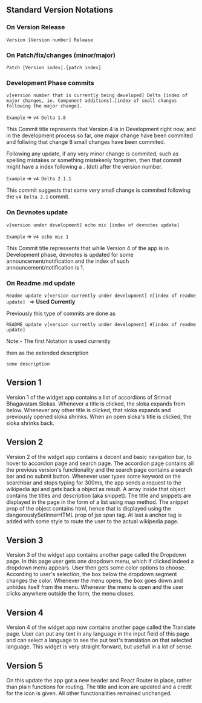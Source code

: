 ## Standard Version Notations

### On Version Release

`Version [Version number] Release`

### On Patch/fix/changes (minor/major)


`Patch [Version index].[patch index]`

### Development Phase commits


`v[version number that is currently being developed] Delta [index of major changes, ie. Component additions].[index of small changes following the major change].`

`Example`  => `v4 Delta 1.8`

 This Commit title represents that Version 4 is in Development right now, and in the development process so far, one major change have been commited and follwing that change 8 small changes have been commited.

 Following any update, if any very minor change is commited, such as spelling mistakes or something mistekenly forgotten, then that commit might have a index following a . (dot) after the version number.

 `Example` => `v4 Delta 2.1.1`

 This commit suggests that some very small change is commited following the  `v4 Delta 2.1`  commit.

### On Devnotes update

`v[version under development] echo mic [index of devnotes update]`

`Example` => `v4 echo mic 1`

This Commit title repressents that while Version 4 of the app is in Development phase, devnotes is updated for some announcement/notification and the index of such announcement/notification is 1.

### On Readme.md update

`Readme update v[version currently under development] n[index of readme update] ` => **Used Currently**

Previously this type of commits are done as 

`README update v[version currently under development] #[index of readme update] `

Note:- The first Notation is used currently

then as the extended description 

`some description`

## Version 1 
Version 1 of the widget app contains a list of accordions of Srimad Bhagavatam Slokas. Whenever a title is clicked, the sloka expands from below. Whenever any other title is clicked, that sloka expands and previously opened sloka shrinks. When an open sloka's title is clicked, the sloka shrinks back.

## Version 2
Version 2 of the widget app contains a decent and basic navigation bar, to hover to accordion page and search page. The accordion page contains all the previous version's functionality and the search page contains a search bar and no submit button. Whenever user types some keyword on the searchbar and stops typing for 300ms, the app sends a request to the wikipedia api and gets back a object as result. A array inside that object contains the titles and description (aka snippet). The title and snippets are displayed in the page in the form of a list using map method. The snippet prop of the object contains html, hence that is displayed using the dangerouslySetInnerHTML prop of jsx span tag. At last a anchor tag is added with some style to route the user to the actual wikipedia page.

## Version 3
Version 3 of the widget app contains another page called the Dropdown page. In this page user gets one dropdown menu, which if clicked indeed a dropdown menu appears. User then gets some color options to choose. According to user's selection, the box below the dropdown segment changes the color. Whenever the menu opens, the box goes down and unhides itself from the menu. Whenever the menu is open and the user clicks anywhere outside the form, the menu closes.

## Version 4
Version 4 of the widget app now contains another page called the Translate page. User can put any text in any language in the input field of this page and can select a language to see the put text's translation on that selected language. This widget is very straight forward, but usefull in a lot of sense.

## Version 5
On this update the app got a new header and React Router in place, rather than plain functions for routing. The title and icon are updated and a credit for the icon is given. All other functionalities remained unchanged.